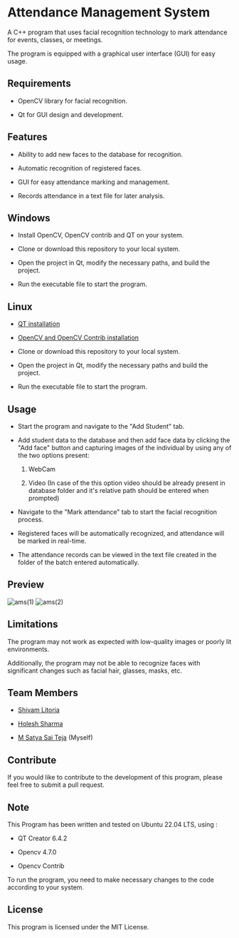 # Attendance Management System

A C++ program that uses facial recognition technology to mark attendance for events, classes, or meetings. 

The program is equipped with a graphical user interface (GUI) for easy usage.

## Requirements

- OpenCV library for facial recognition.

- Qt for GUI design and development.

## Features 

- Ability to add new faces to the database for recognition.

- Automatic recognition of registered faces.

- GUI for easy attendance marking and management.

- Records attendance in a text file for later analysis.

## Windows

- Install OpenCV, OpenCV contrib and QT on your system.
  
- Clone or download this repository to your local system.
  
- Open the project in Qt, modify the necessary paths, and build the project.
  
- Run the executable file to start the program.

## Linux

- [QT installation](https://web.stanford.edu/dept/cs_edu/resources/qt/install-linux)
  
- [OpenCV and OpenCV Contrib installation](https://www.skynats.com/blog/installing-opencv-on-ubuntu-20-04/#)
    
- Clone or download this repository to your local system.
    
- Open the project in Qt, modify the necessary paths and build the project.
  
- Run the executable file to start the program.
    
## Usage    
    
- Start the program and navigate to the "Add Student" tab.

- Add student data to the database and then add face data by clicking the "Add face" button and capturing images of the individual by using any of the two options present:

    1. WebCam

    2. Video (In case of the this option video should be already present in database folder and it's relative path should be entered when prompted)

- Navigate to the "Mark attendance" tab to start the facial recognition process.

- Registered faces will be automatically recognized, and attendance will be marked in real-time.

- The attendance records can be viewed in the text file created in the folder of the batch entered automatically.

## Preview

![ams(1)](https://user-images.githubusercontent.com/85508314/219870048-682b438f-e9c5-40e1-9d5a-8e73c0b0da9d.jpg)
![ams(2)](https://user-images.githubusercontent.com/85508314/219870051-a9238672-e775-47a8-9902-46d9be5cc7c7.jpg)

## Limitations 

The program may not work as expected with low-quality images or poorly lit environments. 

Additionally, the program may not be able to recognize faces with significant changes such as facial hair, glasses, masks, etc.

## Team Members

- [Shivam Litoria](https://github.com/Litoriashiv)

- [Holesh Sharma](https://github.com/holesh01)
    
- [M Satya Sai Teja](https://github.com/imsatyasaiteja) (Myself)

## Contribute

If you would like to contribute to the development of this program, please feel free to submit a pull request.

## Note 

This Program has been written and tested on Ubuntu 22.04 LTS, using : 

- QT Creator 6.4.2

- Opencv 4.7.0

- Opencv Contrib 

To run the program, you need to make necessary changes to the code according to your system.

## License

This program is licensed under the MIT License.
